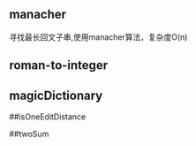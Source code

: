 ## manacher ##
寻找最长回文子串,使用manacher算法，复杂度O(n)

## roman-to-integer ##

## magicDictionary

##isOneEditDistance

##twoSum